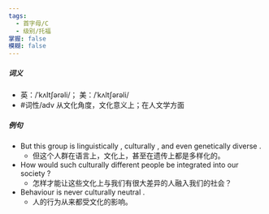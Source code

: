 ```yaml
---
tags:
  - 首字母/C
  - 级别/托福
掌握: false
模糊: false
---
```

##### 词义
- 英：/ˈkʌltʃərəli/； 美：/ˈkʌltʃərəli/
- #词性/adv  从文化角度，文化意义上；在人文学方面
##### 例句
- But this group is linguistically , culturally , and even genetically diverse .
	- 但这个人群在语言上，文化上，甚至在遗传上都是多样化的。
- How would such culturally different people be integrated into our society ?
	- 怎样才能让这些文化上与我们有很大差异的人融入我们的社会？
- Behaviour is never culturally neutral .
	- 人的行为从来都受文化的影响。
